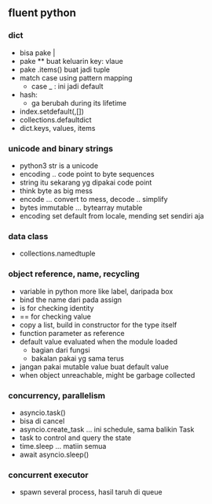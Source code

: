 ## fluent python
### dict
- bisa pake |
- pake ** buat keluarin key: vlaue
- pake .items() buat jadi tuple
- match case using pattern mapping
    - case _ : ini jadi default
- hash:
    - ga berubah during its lifetime
- index.setdefault(,[])
- collections.defaultdict
- dict.keys, values, items

### unicode and binary strings
- python3 str is a unicode
- encoding .. code point to byte sequences
- string itu sekarang yg dipakai code point
- think byte as big mess 
- encode ... convert to mess, decode .. simplify
- bytes immutable ... bytearray mutable
- encoding set default from locale, mending set sendiri aja

### data class
- collections.namedtuple

### object reference, name, recycling
- variable in python more like label, daripada box
- bind the name dari pada assign
- is for checking identity
- == for checking value
- copy a list, build in constructor for the type itself
- function parameter as reference
- default value evaluated when the module loaded
    - bagian dari fungsi
    - bakalan pakai yg sama terus
- jangan pakai mutable value buat default value
- when object unreachable, might be garbage collected

### concurrency, parallelism
- asyncio.task()
- bisa di cancel
- asyncio.create_task ... ini schedule, sama balikin Task
- task to control and query the state
- time.sleep ... matiin semua
- await asyncio.sleep()

### concurrent executor
- spawn several process, hasil taruh di queue
